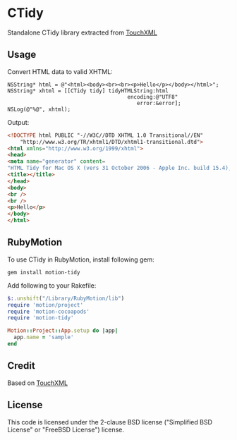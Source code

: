 # CTidy

Standalone CTidy library extracted from [TouchXML](https://github.com/TouchCode/TouchXML)

## Usage

Convert HTML data to valid XHTML:

````objc
NSString* html = @"<html><body><br><br><p>Hello</p></body></html>";
NSString* xhtml = [[CTidy tidy] tidyHTMLString:html
                                      encoding:@"UTF8"
                                         error:&error];
NSLog(@"%@", xhtml);
````

Output:

````html
<!DOCTYPE html PUBLIC "-//W3C//DTD XHTML 1.0 Transitional//EN"
    "http://www.w3.org/TR/xhtml1/DTD/xhtml1-transitional.dtd">
<html xmlns="http://www.w3.org/1999/xhtml">
<head>
<meta name="generator" content=
"HTML Tidy for Mac OS X (vers 31 October 2006 - Apple Inc. build 15.4), see www.w3.org" />
<title></title>
</head>
<body>
<br />
<br />
<p>Hello</p>
</body>
</html>
````

## RubyMotion

To use CTidy in RubyMotion, install following gem:

    gem install motion-tidy

Add following to your Rakefile:

```ruby
$:.unshift("/Library/RubyMotion/lib")
require 'motion/project'
require 'motion-cocoapods'
require 'motion-tidy'

Motion::Project::App.setup do |app|
  app.name = 'sample' 
end
```


## Credit

Based on [TouchXML](https://github.com/TouchCode/TouchXML)

## License

This code is licensed under the 2-clause BSD license ("Simplified BSD License" or "FreeBSD License") license. 

